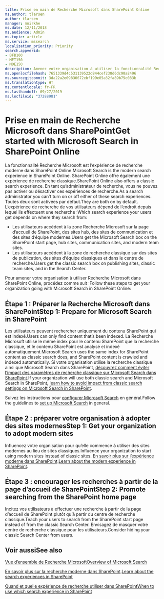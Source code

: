 ```yaml
---
title: Prise en main de Recherche Microsoft dans SharePoint Online
ms.author: tlarsen
author: tlarsen
manager: mnirkhe
ms.date: 12/11/2018
ms.audience: Admin
ms.topic: article
ms.service: mssearch
localization_priority: Priority
search.appverid:
- BFB160
- MET150
- MOE150
description: Amenez votre organisation à utiliser la fonctionnalité Recherche Microsoft dans SharePoint Online
ms.openlocfilehash: 7651339d4c531139522d844cef238d6dc90a2496
ms.sourcegitcommit: 3da22a2e09830672ebf199e05a32fa89b75c083b
ms.translationtype: HT
ms.contentlocale: fr-FR
ms.lasthandoff: 09/27/2019
ms.locfileid: "37288981"
---
```

# <a name="get-started-with-microsoft-search-in-sharepoint"></a><span data-ttu-id="cb3d1-103">Prise en main de Recherche Microsoft dans SharePoint</span><span class="sxs-lookup"><span data-stu-id="cb3d1-103">Get started with Microsoft Search in SharePoint Online</span></span>

<span data-ttu-id="cb3d1-104">La fonctionnalité Recherche Microsoft est l’expérience de recherche moderne dans SharePoint Online.</span><span class="sxs-lookup"><span data-stu-id="cb3d1-104">Microsoft Search is the modern search experience in SharePoint Online.</span></span> <span data-ttu-id="cb3d1-105">SharePoint Online offre également une expérience de recherche classique.</span><span class="sxs-lookup"><span data-stu-id="cb3d1-105">SharePoint Online also offers a classic search experience.</span></span> <span data-ttu-id="cb3d1-106">En tant qu’administrateur de recherche, vous ne pouvez pas activer ou désactiver ces expériences de recherche.</span><span class="sxs-lookup"><span data-stu-id="cb3d1-106">As a search administrator you can’t turn on or off either of these search experiences.</span></span> <span data-ttu-id="cb3d1-107">Toutes deux sont activées par défaut.</span><span class="sxs-lookup"><span data-stu-id="cb3d1-107">They are both on by default.</span></span> <span data-ttu-id="cb3d1-108">L’expérience de recherche de vos utilisateurs dépend de l’endroit depuis lequel ils effectuent une recherche :</span><span class="sxs-lookup"><span data-stu-id="cb3d1-108">Which search experience your users get depends on where they search from:</span></span>

- <span data-ttu-id="cb3d1-109">Les utilisateurs accèdent à la zone Recherche Microsoft sur la page d’accueil de SharePoint, des sites hub, des sites de communication et des sites d’équipe modernes.</span><span class="sxs-lookup"><span data-stu-id="cb3d1-109">Users get the Microsoft Search box on the SharePoint start page, hub sites, communication sites, and modern team sites.</span></span>
- <span data-ttu-id="cb3d1-110">Les utilisateurs accèdent à la zone de recherche classique sur des sites de publication, des sites d’équipe classiques et dans le centre de recherche.</span><span class="sxs-lookup"><span data-stu-id="cb3d1-110">Users get the classic search box on publishing sites, classic team sites, and in the Search Center.</span></span>

<span data-ttu-id="cb3d1-111">Pour amener votre organisation à utiliser Recherche Microsoft dans SharePoint Online, procédez comme suit :</span><span class="sxs-lookup"><span data-stu-id="cb3d1-111">Follow these steps to get your organization going with Microsoft Search in SharePoint Online:</span></span>

## <a name="step-1-prepare-for-microsoft-search-in-sharepoint"></a><span data-ttu-id="cb3d1-112">Étape 1 : Préparer la Recherche Microsoft dans SharePoint</span><span class="sxs-lookup"><span data-stu-id="cb3d1-112">Step 1: Prepare for Microsoft Search in SharePoint</span></span>

<span data-ttu-id="cb3d1-113">Les utilisateurs peuvent rechercher uniquement du contenu SharePoint qui est indexé.</span><span class="sxs-lookup"><span data-stu-id="cb3d1-113">Users can only find content that’s been indexed.</span></span> <span data-ttu-id="cb3d1-114">La Recherche Microsoft utilise le même index pour le contenu SharePoint que la recherche classique, et le contenu SharePoint est analysé et indexé automatiquement.</span><span class="sxs-lookup"><span data-stu-id="cb3d1-114">Microsoft Search uses the same index for SharePoint content as classic search does, and SharePoint content is crawled and indexed automatically.</span></span> <span data-ttu-id="cb3d1-115">Si votre organisation utilise la recherche classique ainsi que Microsoft Search dans SharePoint, [découvrez comment éviter l’impact des paramètres de recherche classique sur Microsoft Search dans SharePoint](https://docs.microsoft.com/sharepoint/differences-classic-modern-search).</span><span class="sxs-lookup"><span data-stu-id="cb3d1-115">If your organization will use both classic search and Microsoft Search in SharePoint, [learn how to avoid impact from classic search settings on Microsoft Search in SharePoint](https://docs.microsoft.com/sharepoint/differences-classic-modern-search).</span></span>

<span data-ttu-id="cb3d1-116">Suivez les instructions pour [configurer Microsoft Search](set-up-microsoft-search.md) en général.</span><span class="sxs-lookup"><span data-stu-id="cb3d1-116">Follow the guidelines to [set up Microsoft Search](set-up-microsoft-search.md) in general.</span></span>


## <a name="step-2-get-your-organization-to-adopt-modern-sites"></a><span data-ttu-id="cb3d1-117">Étape 2 : préparer votre organisation à adopter des sites modernes</span><span class="sxs-lookup"><span data-stu-id="cb3d1-117">Step 1: Get your organization to adopt modern sites</span></span>

<span data-ttu-id="cb3d1-118">Influencez votre organisation pour qu’elle commence à utiliser des sites modernes au lieu de sites classiques.</span><span class="sxs-lookup"><span data-stu-id="cb3d1-118">Influence your organization to start using modern sites instead of classic sites.</span></span> <span data-ttu-id="cb3d1-119">[En savoir plus sur l’expérience moderne dans SharePoint](https://support.office.com/article/SharePoint-classic-and-modern-experiences-5725c103-505d-4a6e-9350-300d3ec7d73f).</span><span class="sxs-lookup"><span data-stu-id="cb3d1-119">[Learn about the modern experience in SharePoint](https://support.office.com/article/SharePoint-classic-and-modern-experiences-5725c103-505d-4a6e-9350-300d3ec7d73f).</span></span>

## <a name="step-3-promote-searching-from-the-sharepoint-start-page"></a><span data-ttu-id="cb3d1-120">Étape 3 : encourager les recherches à partir de la page d’accueil de SharePoint</span><span class="sxs-lookup"><span data-stu-id="cb3d1-120">Step 2: Promote searching from the SharePoint home page</span></span>

<span data-ttu-id="cb3d1-121">Incitez vos utilisateurs à effectuer une recherche à partir de la page d’accueil de SharePoint plutôt qu’à partir du centre de recherche classique.</span><span class="sxs-lookup"><span data-stu-id="cb3d1-121">Teach your users to search from the SharePoint start page instead of from the classic Search Center.</span></span> <span data-ttu-id="cb3d1-122">Envisagez de masquer votre centre de recherche classique pour les utilisateurs.</span><span class="sxs-lookup"><span data-stu-id="cb3d1-122">Consider hiding your classic Search Center from users.</span></span>

## <a name="see-also"></a><span data-ttu-id="cb3d1-123">Voir aussi</span><span class="sxs-lookup"><span data-stu-id="cb3d1-123">See also</span></span>
[<span data-ttu-id="cb3d1-124">Vue d’ensemble de Recherche Microsoft</span><span class="sxs-lookup"><span data-stu-id="cb3d1-124">Overview of Microsoft Search</span></span>](overview-microsoft-search.md)

<span data-ttu-id="cb3d1-125">[En savoir plus sur la recherche moderne dans SharePoint](https://docs.microsoft.com/sharepoint/overview-of-search).</span><span class="sxs-lookup"><span data-stu-id="cb3d1-125">[Learn about the search experiences in SharePoint](https://docs.microsoft.com/sharepoint/overview-of-search)</span></span>

[<span data-ttu-id="cb3d1-126">Quand et quelle expérience de recherche utiliser dans SharePoint</span><span class="sxs-lookup"><span data-stu-id="cb3d1-126">When to use which search experience in SharePoint</span></span>](https://docs.microsoft.com/sharepoint/get-started-with-modern-search-experience)